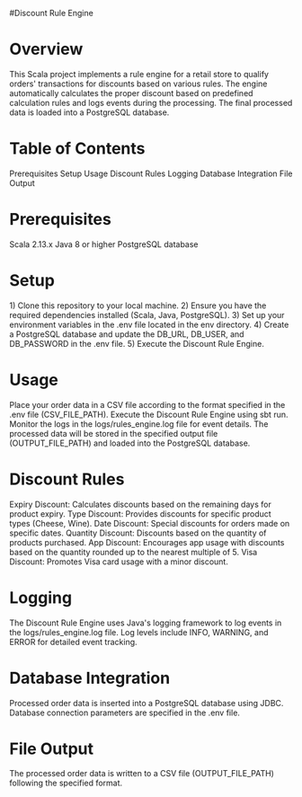 #Discount Rule Engine
<h1>Overview</h1>
This Scala project implements a rule engine for a retail store to qualify orders' transactions for discounts based on various rules. The engine automatically calculates the proper discount based on predefined calculation rules and logs events during the processing. The final processed data is loaded into a PostgreSQL database.

<h1>Table of Contents</h1>
Prerequisites
Setup
Usage
Discount Rules
Logging
Database Integration
File Output

<h1>Prerequisites</h1>
Scala 2.13.x
Java 8 or higher
PostgreSQL database

<h1>Setup</h1>
1) Clone this repository to your local machine.
2) Ensure you have the required dependencies installed (Scala, Java, PostgreSQL).
3) Set up your environment variables in the .env file located in the env directory.
4) Create a PostgreSQL database and update the DB_URL, DB_USER, and DB_PASSWORD in the .env file.
5) Execute the Discount Rule Engine.
  
<h1>Usage</h1>
Place your order data in a CSV file according to the format specified in the .env file (CSV_FILE_PATH).
Execute the Discount Rule Engine using sbt run.
Monitor the logs in the logs/rules_engine.log file for event details.
The processed data will be stored in the specified output file (OUTPUT_FILE_PATH) and loaded into the PostgreSQL database.
  
<h1>Discount Rules</h1>
Expiry Discount: Calculates discounts based on the remaining days for product expiry.
Type Discount: Provides discounts for specific product types (Cheese, Wine).
Date Discount: Special discounts for orders made on specific dates.
Quantity Discount: Discounts based on the quantity of products purchased.
App Discount: Encourages app usage with discounts based on the quantity rounded up to the nearest multiple of 5.
Visa Discount: Promotes Visa card usage with a minor discount.
  
<h1>Logging</h1>
The Discount Rule Engine uses Java's logging framework to log events in the logs/rules_engine.log file. Log levels include INFO, WARNING, and ERROR for detailed event tracking.

<h1>Database Integration</h1>
Processed order data is inserted into a PostgreSQL database using JDBC. Database connection parameters are specified in the .env file.

<h1>File Output</h1>
The processed order data is written to a CSV file (OUTPUT_FILE_PATH) following the specified format.
